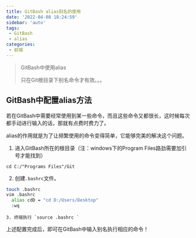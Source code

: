 ```yaml
---
title: GitBash alias别名的使用
date: '2022-04-08 18:24:59'
sidebar: 'auto'
tags:
 - GitBash
 - alias
categories:
 - 前端
---
```




> GitBash中使用alias
>
> 只在Git根目录下别名命令才有效。。。

<!-- more -->

## GitBash中配置alias方法

若在GitBash中需要经常使用到某一些命令，而且这些命令又都很长，这时候每次都手动进行输入的话，那就有点费时费力了。

alias的作用就是为了让频繁使用的命令变得简单，它能够完美的解决这个问题。

1. 进入GitBash所在的根目录（注：windows下的Program Files路劲需要加引号才能找到）

```shell
cd C:/"Programs Files"/Git
```

2. 创建`.bashrc`文件。

```bash
touch .bashrc 
vim .bashrc
  alias cdD = "cd D:/Users/Desktop"
  :wq
```

	3. 终端执行 `source .bashrc `

上述配置完成后，即可在GitBash中输入别名执行相应的命令！
